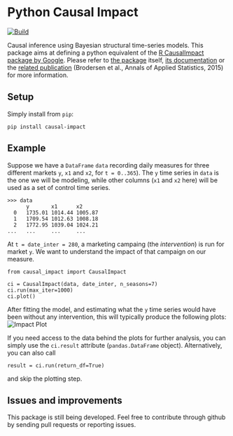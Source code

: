 # Python Causal Impact

[![Build](https://github.com/tcassou/causal_impact/workflows/Test%20and%20Release/badge.svg)](https://github.com/tcassou/causal_impact/actions)

Causal inference using Bayesian structural time-series models.
This package aims at defining a python equivalent of the [R CausalImpact package by Google](https://github.com/google/CausalImpact).
Please refer to [the package](https://github.com/google/CausalImpact) itself, [its documentation](http://google.github.io/CausalImpact/CausalImpact.html) or the [related publication](http://research.google.com/pubs/pub41854.html) (Brodersen et al., Annals of Applied Statistics, 2015) for more information.

## Setup

Simply install from `pip`:
```
pip install causal-impact
```

## Example

Suppose we have a `DataFrame` `data` recording daily measures for three different markets `y`, `x1` and `x2`,  for `t = 0..365`).
The `y` time series in `data` is the one we will be modeling, while other columns (`x1` and `x2` here) will be used as a set of control time series.
```
>>> data
      y       x1      x2
  0   1735.01 1014.44 1005.87
  1   1709.54 1012.63 1008.18
  2   1772.95 1039.04 1024.21
...   ...     ...     ...
```
At `t = date_inter = 280`, a marketing campaing (the *intervention*) is run for market `y`. We want to understand the impact of that campaign on our measure.

```
from causal_impact import CausalImpact

ci = CausalImpact(data, date_inter, n_seasons=7)
ci.run(max_iter=1000)
ci.plot()
```

After fitting the model, and estimating what the `y` time series would have been without any intervention, this will typically produce the following plots:
![Impact Plot](https://github.com/tcassou/causal_impact/blob/master/examples/causal_impact.png)

If you need access to the data behind the plots for further analysis, you can simply use the `ci.result` attribute (`pandas.DataFrame` object). Alternatively, you can also call
```
result = ci.run(return_df=True)
```
and skip the plotting step.

## Issues and improvements
This package is still being developed. Feel free to contribute through github by sending pull requests or reporting issues.
